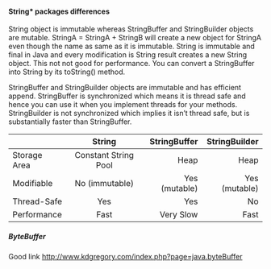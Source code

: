 #### String* packages differences
String object is immutable whereas StringBuffer and StringBuilder objects are mutable.
StringA = StringA + StringB will create a new object for StringA even though the name as same as it is immutable. String is immutable and final in Java and every modification is String result creates a new String object. This not not good for performance. You can convert a StringBuffer into String by its toString() method.

StringBuffer and StringBuilder objects are immutable and has efficient append. 
StringBuffer is synchronized which means it is thread safe and hence you can use it when you implement threads for your methods.
StringBuilder is not synchronized which implies it isn’t thread safe, but is substantially faster than StringBuffer.

|               | String                | StringBuffer        | StringBuilder       |
| ------------- |:---------------------:| -------------------:| -------------------:|
| Storage Area  | Constant String Pool  | Heap                | Heap                | 
| Modifiable    | No (immutable)        |   Yes (mutable)     | Yes (mutable)       |
| Thread-Safe   | Yes                   |    Yes              | No                  |
| Performance   | Fast                  | Very Slow           | Fast                |

##### ByteBuffer
Good link http://www.kdgregory.com/index.php?page=java.byteBuffer
